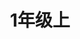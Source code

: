 ---
title: 1年级上
description: 1年级上
thumbnail: https://res.cloudinary.com/dtysyyt3a/image/upload/v1671538259/easymath/1年级上/sfjhpgqedwd1lhtm0nrn.png
image: {
  src: "https://res.cloudinary.com/dtysyyt3a/image/upload/v1671538259/easymath/1年级上/sfjhpgqedwd1lhtm0nrn.png",
  alt: "1年级上"
}
---